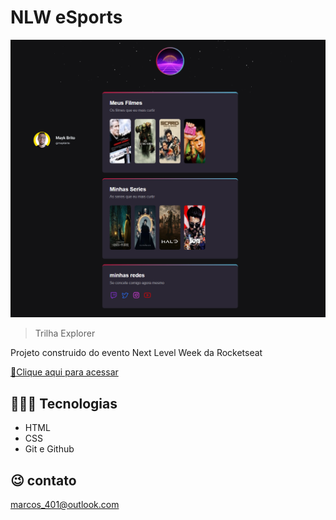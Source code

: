 # NLW eSports 
![preview](./.github/preview.png)

> Trilha Explorer

Projeto construido do evento Next Level Week da Rocketseat

[🔗Clique aqui para acessar](https://parzisval401.github.io/NLW-eSports-explrer2/)

##  👨🏻‍💻 Tecnologias

- HTML
- CSS
- Git e Github

## 😉 contato

marcos_401@outlook.com